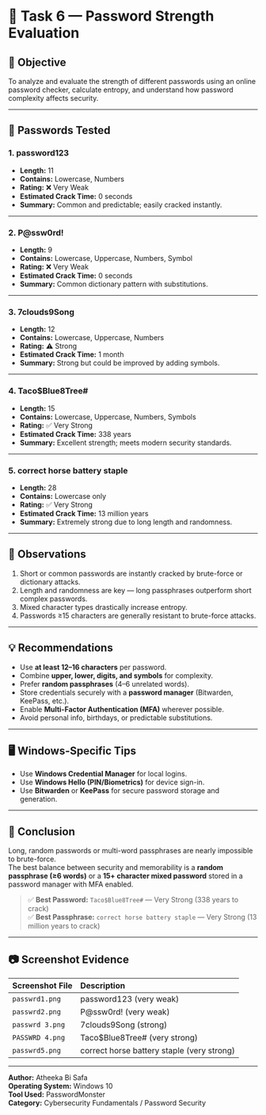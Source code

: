 # 🔐 Task 6 — Password Strength Evaluation

## 🎯 Objective
To analyze and evaluate the strength of different passwords using an online password checker, calculate entropy, and understand how password complexity affects security.

---

## 🧩 Passwords Tested

### 1. **password123**
- **Length:** 11  
- **Contains:** Lowercase, Numbers  
- **Rating:** ❌ Very Weak  
- **Estimated Crack Time:** 0 seconds  
- **Summary:** Common and predictable; easily cracked instantly.

---

### 2. **P@ssw0rd!**
- **Length:** 9  
- **Contains:** Lowercase, Uppercase, Numbers, Symbol  
- **Rating:** ❌ Very Weak  
- **Estimated Crack Time:** 0 seconds  
- **Summary:** Common dictionary pattern with substitutions.

---

### 3. **7clouds9Song**
- **Length:** 12  
- **Contains:** Lowercase, Uppercase, Numbers  
- **Rating:** ⚠️ Strong  
- **Estimated Crack Time:** 1 month  
- **Summary:** Strong but could be improved by adding symbols.

---

### 4. **Taco$Blue8Tree#**
- **Length:** 15  
- **Contains:** Lowercase, Uppercase, Numbers, Symbols  
- **Rating:** ✅ Very Strong  
- **Estimated Crack Time:** 338 years  
- **Summary:** Excellent strength; meets modern security standards.

---

### 5. **correct horse battery staple**
- **Length:** 28  
- **Contains:** Lowercase only  
- **Rating:** ✅ Very Strong  
- **Estimated Crack Time:** 13 million years  
- **Summary:** Extremely strong due to long length and randomness.

---

## 🧪 Observations
1. Short or common passwords are instantly cracked by brute-force or dictionary attacks.  
2. Length and randomness are key — long passphrases outperform short complex passwords.  
3. Mixed character types drastically increase entropy.  
4. Passwords ≥15 characters are generally resistant to brute-force attacks.

---

## 💡 Recommendations
- Use **at least 12–16 characters** per password.  
- Combine **upper, lower, digits, and symbols** for complexity.  
- Prefer **random passphrases** (4–6 unrelated words).  
- Store credentials securely with a **password manager** (Bitwarden, KeePass, etc.).  
- Enable **Multi-Factor Authentication (MFA)** wherever possible.  
- Avoid personal info, birthdays, or predictable substitutions.

---

## 🖥️ Windows-Specific Tips
- Use **Windows Credential Manager** for local logins.  
- Use **Windows Hello (PIN/Biometrics)** for device sign-in.  
- Use **Bitwarden** or **KeePass** for secure password storage and generation.

---

## 🧾 Conclusion
Long, random passwords or multi-word passphrases are nearly impossible to brute-force.  
The best balance between security and memorability is a **random passphrase (≥6 words)** or a **15+ character mixed password** stored in a password manager with MFA enabled.

> ✅ **Best Password:** `Taco$Blue8Tree#` — Very Strong (338 years to crack)  
> ✅ **Best Passphrase:** `correct horse battery staple` — Very Strong (13 million years to crack)

---

## 📷 Screenshot Evidence
| Screenshot File | Description |
|:----------------|:-------------|
| `passwrd1.png` | password123 (very weak) |
| `passwrd2.png` | P@ssw0rd! (very weak) |
| `passwrd 3.png` | 7clouds9Song (strong) |
| `PASSWRD 4.png` | Taco$Blue8Tree# (very strong) |
| `passwrd5.png` | correct horse battery staple (very strong) |

---

**Author:** Atheeka Bi Safa  
**Operating System:** Windows 10  
**Tool Used:** PasswordMonster  
**Category:** Cybersecurity Fundamentals / Password Security
